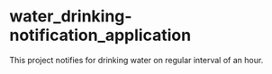 # water_drinking-notification_application
This project notifies for drinking water on regular interval of an hour.

